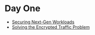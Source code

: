 # Day One
* [Securing Next-Gen Workloads](01_securing_nextgen_workloads.md)
* [Solving the Encrypted Traffic Problem](02_security_with_privacy.md)
